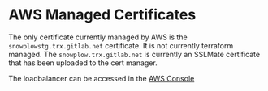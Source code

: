 # AWS Managed Certificates

The only certificate currently managed by AWS is the `snowplowstg.trx.gitlab.net` certificate. It is not currently terraform managed.
The `snowplow.trx.gitlab.net` is currently an SSLMate certificate that has been uploaded to the cert manager.

The loadbalancer can be accessed in the [AWS Console](https://us-east-1.console.aws.amazon.com/ec2/home?region=us-east-1)

